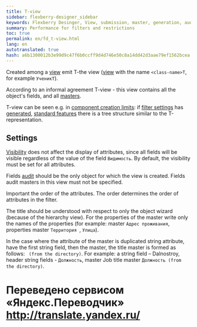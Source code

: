 ```yaml
--- 
title: T-view 
sidebar: flexberry-designer_sidebar 
keywords: Flexberry Desinger, View, submission, master, generation, audit 
summary: Performance for filters and restrictions 
toc: true 
permalink: en/fd_t-view.html 
lang: en 
autotranslated: true 
hash: a6b1300012b3e99d9c47f6b0ccff9d4d746e50c8a14dd42d3aae79ef1562bcea 
--- 
```


Created among a [view](fd_key-concepts.html) emit T-the view ([view](fd_key-concepts.html) with the name `<class-name>T`, for example `УченикT`). 

According to an informal agreement T-view - this view contains all the object's fields, and all [masters](fo_masters-details.html). 

T-view can be seen e.g. in [component creation limits](fw_limitation-editform.html): if [filter settings](fw_filter-settings.html) has [generated](fw_filtersand-limits.html), [standard features](fw_standart-view-limits-editor.html) there is a tree structure similar to the T-representation. 

## Settings 

[Visibility](fd_hidden-properties-view.html) does not affect the display of attributes, since all fields will be visible regardless of the value of the field `Видимость`. By default, the visibility must be set for all attributes. 

Fields [audit](efs_audit.html) should be the only object for which the view is created. Fields audit masters in this view must not be specified. 

Important the order of the attributes. The order determines the order of attributes in the filter. 

The title should be understood with respect to only the object wizard (because of the hierarchy view). For the properties of the master write only the names of the properties (for example: master `Адрес проживания`, properties master `Территория `, `Улица`). 

In the case where the attribute of the master is duplicated string attribute, have the first string field, then the master, the title master is formed as follows: <Name> ` (from the directory)`. For example: a string field – Dalnostroy, header string fields - `Должность`, master Job title master `Должность (from the directory)`. 



 # Переведено сервисом «Яндекс.Переводчик» http://translate.yandex.ru/